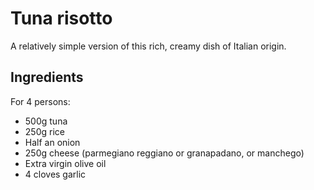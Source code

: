# Tuna risotto

A relatively simple version of this rich, creamy dish of Italian origin.

## Ingredients

For 4 persons:

* 500g tuna
* 250g rice
* Half an onion
* 250g cheese (parmegiano reggiano or granapadano, or manchego)
* Extra virgin olive oil
* 4 cloves garlic
